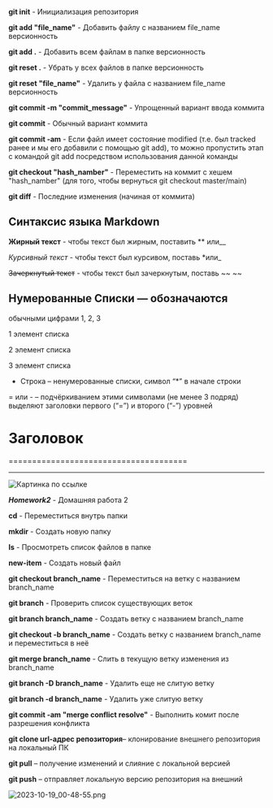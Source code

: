 **git init** - Инициализация репозитория

**git add "file_name"** - Добавить файлу с названием file_name версионность

**git add .** - Добавить всем файлам в папке версионность

**git reset .** - Убрать у всех файлов в папке версионность

**git reset "file_name"** - Удалить у файла с названием file_name версионность

**git commit -m "commit_message"** - Упрощенный вариант ввода коммита 

**git commit** - Обычный вариант коммита

**git commit -am** - Если файл имеет состояние modified (т.е. был tracked ранее и мы его добавили с помощью git add), то можно пропустить этап с командой git add посредством использования данной команды

**git checkout "hash_namber"** - Переместить на коммит с хешем "hash_namber" (для того, чтобы вернуться git checkout master/main) 

**git diff** - Последние изменения (начиная от коммита)

## __Синтаксис языка Markdown__ ## 

**Жирный текст** - чтобы текст был жирным, поставить ** или__

*Курсивный текст* - чтобы текст был курсивом, поставь *или_

 ~~Зачеркнутый текст~~ - чтобы текст был зачеркнутым, поставь ~~ ~~ 

 ## Нумерованные Списки — обозначаются 
обычными цифрами 1, 2, 3

1 элемент списка

2 элемент списка

3 элемент списка

* Строка – ненумерованные списки, символ “*” в начале строки

= или - – подчёркиванием этими символами (не менее 3 подряд) выделяют заголовки первого 
(“=”) и второго (“-”) уровней

# Заголовок

======================================

--------------------------------------

![Картинка по ссылке](https://i.vimeocdn.com/video/432547040-54ee20f92eacbf809b266dd97a77af4999b3234d4c1b72ace8313a0e22bfad8b-d.jpg)

**_Homework2_** - Домашняя работа 2

**cd** - Переместиться внутрь папки

**mkdir** - Создать новую папку

**ls** - Просмотреть список файлов в папке

**new-item** - Создать новый файл

**git checkout branch_name** - Переместиться на ветку с названием branch_name

**git branch** - Проверить список существующих веток

**git branch branch_name** - Создать ветку с названием branch_name

**git checkout -b branch_name** - Создать ветку с названием branch_name и переместиться в неё

**git merge branch_name** - Слить в текущую ветку изменения из branch_name

**git branch -D branch_name** - Удалить еще не слитую ветку

**git branch -d branch_name** - Удалить уже слитую ветку

**git commit -am "merge conflict resolve"** - Выполнить комит после разрешения конфликта

**git clone url-адрес репозитория**– клонирование внешнего репозитория на локальный ПК

**git pull** – получение изменений и слияние с локальной версией

**git push** – отправляет локальную версию репозитория на внешний

![2023-10-19_00-48-55.png](C:\Users\Ara\Desktop\gitlesson3\fork)